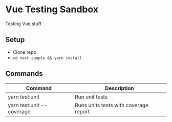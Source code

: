 # Vue Testing Sandbox

Testing Vue stuff

## Setup

- Clone repo
- `cd test-sample && yarn install`

## Commands

| Command                   | Description                           |
| ------------------------- | ------------------------------------- |
| yarn test:unit            | Run unit tests                        |
| yarn test:unit --coverage | Runs units tests with coverage report |
